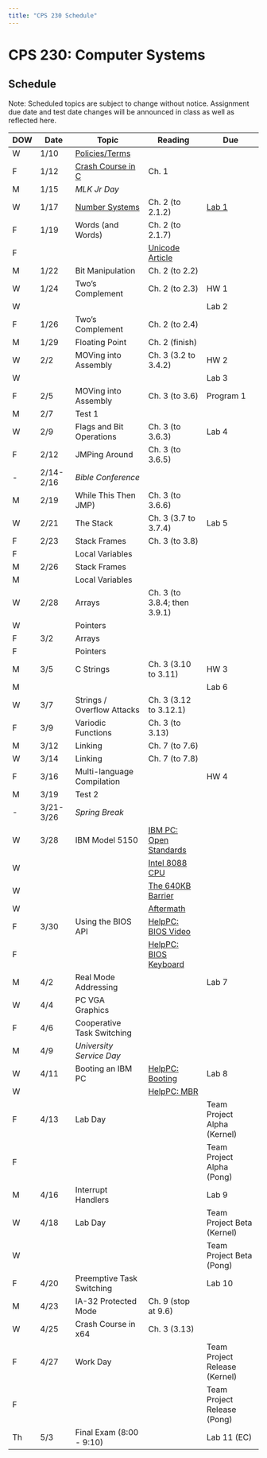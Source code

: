 ```yaml
---
title: "CPS 230 Schedule"
---
```


# CPS 230: Computer Systems
## Schedule

Note: Scheduled topics are subject to change without notice. Assignment due date and test date changes will be announced in class as well as reflected here.

| DOW | Date | Topic | Reading | Due |
| --- | --- | --- | --- | --- |
| W | 1/10 | [Policies/Terms](/course/bju/content/cps230/lessons/lec0) | | |
| F | 1/12 | [Crash Course in C](/course/bju/content/cps230/lessons/lec1) | Ch. 1 |
| M | 1/15 | *MLK Jr Day* | | |
| W | 1/17 | [Number Systems](/course/bju/content/cps230/lessons/lec2) | Ch. 2 (to 2.1.2) | [Lab 1](/course/bju/content/cps230/labs/lab1) |
| F | 1/19 | Words (and Words) | Ch. 2 (to 2.1.7) | |
| F | | | [Unicode Article](https://www.joelonsoftware.com/2003/10/08/the-absolute-minimum-every-software-developer-absolutely-positively-must-know-about-unicode-and-character-sets-no-excuses/) | |
| M | 1/22 | Bit Manipulation | Ch. 2 (to 2.2) | |
| W | 1/24 | Two’s Complement | Ch. 2 (to 2.3) | HW 1 |
| W | | | | Lab 2 |
| F | 1/26 | Two’s Complement | Ch. 2 (to 2.4) | |
| M | 1/29 | Floating Point | Ch. 2 (finish) | |
| W | 2/2 | MOVing into Assembly | Ch. 3 (3.2 to 3.4.2) | HW 2 |
| W | | | | Lab 3 |
| F | 2/5 | MOVing into Assembly | Ch. 3 (to 3.6) | Program 1 |
| M | 2/7 | Test 1 | | |
| W | 2/9 | Flags and Bit Operations | Ch. 3 (to 3.6.3) | Lab 4 |
| F | 2/12 | JMPing Around | Ch. 3 (to 3.6.5) | |
| - | 2/14-2/16 | *Bible Conference* | | |
| M | 2/19 | While This Then JMP) | Ch. 3 (to 3.6.6) |
| W | 2/21 | The Stack | Ch. 3 (3.7 to 3.7.4) | Lab 5 |
| F | 2/23 | Stack Frames | Ch. 3 (to 3.8) | |
| F | | Local Variables | | |
| M | 2/26 | Stack Frames | | |
| M | | Local Variables | | |
| W | 2/28 | Arrays | Ch. 3 (to 3.8.4; then 3.9.1) | |
| W | | Pointers | | |
| F | 3/2 | Arrays | | |
| F | | Pointers | | |
| M | 3/5 | C Strings | Ch. 3 (3.10 to 3.11) | HW 3 |
| M | | | | Lab 6 |
| W | 3/7 | Strings / Overflow Attacks | Ch. 3 (3.12 to 3.12.1) | |
| F | 3/9 | Variodic Functions | Ch. 3 (to 3.13) | |
| M | 3/12 | Linking | Ch. 7 (to 7.6) | |
| W | 3/14 | Linking | Ch. 7 (to 7.8) | |
| F | 3/16 | Multi-language Compilation | | HW 4 |
| M | 3/19 | Test 2 | | |
| - | 3/21-3/26 | *Spring Break* | | |
| W | 3/28 | IBM Model 5150 | [IBM PC: Open Standards](https://en.wikipedia.org/wiki/IBM_Personal_Computer#Open_standards) | | 
| W | | | [Intel 8088 CPU](https://en.wikipedia.org/wiki/Intel_8088) | |
| W | | | [The 640KB Barrier](https://en.wikipedia.org/wiki/Conventional_memory#640_KB_barrier) | |
| W | | | [Aftermath](https://en.wikipedia.org/wiki/Influence_of_the_IBM_PC_on_the_personal_computer_market) | |
| F | 3/30 | Using the BIOS API | [HelpPC: BIOS Video](http://stanislavs.org/helppc/int_10.html) | |
| F | | | [HelpPC: BIOS Keyboard](http://stanislavs.org/helppc/int_16.html) | |
| M | 4/2 | Real Mode Addressing | | Lab 7 |
| W | 4/4 | PC VGA Graphics | | |
| F | 4/6 | Cooperative Task Switching | | |
| M | 4/9 | *University Service Day* | | |
| W | 4/11 | Booting an IBM PC | [HelpPC: Booting](http://stanislavs.org/helppc/cold_boot.html) | Lab 8 |
| W | | | [HelpPC: MBR](http://stanislavs.org/helppc/boot_sector.html) | |
| F | 4/13 | Lab Day | | Team Project Alpha (Kernel) |
| F | | | | Team Project Alpha (Pong) |
| M | 4/16 | Interrupt Handlers | | Lab 9 |
| W | 4/18 | Lab Day | | Team Project Beta (Kernel) |
| W | | | | Team Project Beta (Pong) |
| F | 4/20 | Preemptive Task Switching | | Lab 10 |
| M | 4/23 | IA-32 Protected Mode | Ch. 9 (stop at 9.6) | |
| W | 4/25 | Crash Course in x64 | Ch. 3 (3.13) | |
| F | 4/27 | Work Day | | Team Project Release (Kernel) |
| F | | | | Team Project Release (Pong) |
| Th | 5/3 | Final Exam (8:00 - 9:10) | | Lab 11 (EC) |

